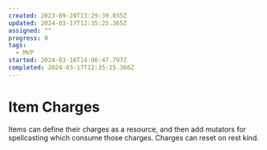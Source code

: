 ```yaml
---
created: 2023-09-20T13:29:39.035Z
updated: 2024-03-17T12:35:25.365Z
assigned: ""
progress: 0
tags:
  - MVP
started: 2024-03-16T14:06:47.797Z
completed: 2024-03-17T12:35:25.366Z
---
```


# Item Charges

Items can define their charges as a resource, and then add mutators for spellcasting which consume those charges. Charges can reset on rest kind.
